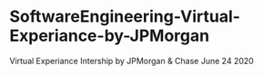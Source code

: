 # SoftwareEngineering-Virtual-Experiance-by-JPMorgan
Virtual Experiance Intership by JPMorgan &amp; Chase June 24 2020
